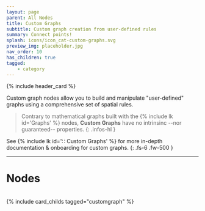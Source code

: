 ```yaml
---
layout: page
parent: All Nodes
title: Custom Graphs
subtitle: Custom graph creation from user-defined rules
summary: Connect points!
splash: icons/icon_cat-custom-graphs.svg
preview_img: placeholder.jpg
nav_order: 10
has_children: true
tagged: 
    - category
---
```


{% include header_card %}

Custom graph nodes allow you to build and manipulate "user-defined" graphs using a comprehensive set of spatial rules.  

> Contrary to mathematical graphs built with the {% include lk id='Graphs' %} nodes, **Custom Graphs** have no intrinsinc --nor guaranteed-- properties.
{: .infos-hl }

See {% include lk id='∷ Custom Graphs' %} for more in-depth documentation & onboarding for custom graphs.
{: .fs-6 .fw-500 }

---
# Nodes
<br>
{% include card_childs tagged="customgraph" %}